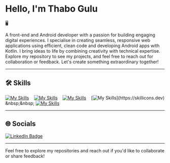 # Hello, I'm Thabo Gulu

🖥️

A front-end and Android developer with a passion for building engaging digital experiences. I specialise in creating seamless, responsive web applications using efficient, clean code and developing Android apps with Kotlin. I bring ideas to life by combining creativity with technical expertise. Explore my repository to see my projects, and feel free to reach out for collaboration or feedback. Let's create something extraordinary together!

---

## 🛠️ Skills

[![My Skills](https://skillicons.dev/icons?i=js,kotlin)](https://skillicons.dev) &nbsp;&nbsp; [![My Skills](https://skillicons.dev/icons?i=react,tailwind)](https://skillicons.dev) &nbsp;&nbsp; [![My Skills](https://skillicons.dev/icons?i=java,c)](https://skillicons.dev) &nbsp;&nbsp; [![My Skills](https://skillicons.dev/icons?i=python,)](https://skillicons.dev) &nbsp;&nbsp; [![My Skills](https://skillicons.dev/icons?i=html,css)](https://skillicons.dev)

---

## 🌐 Socials

<div id="badges">
  <a href="https://www.linkedin.com/in/thabo-gulu/">
    <img src="https://img.shields.io/badge/LinkedIn-blue?style=for-the-badge&logo=linkedin&logoColor=white" alt="LinkedIn Badge"/>
  </a>
</div>

---

Feel free to explore my repositories and reach out if you'd like to collaborate or share feedback!

